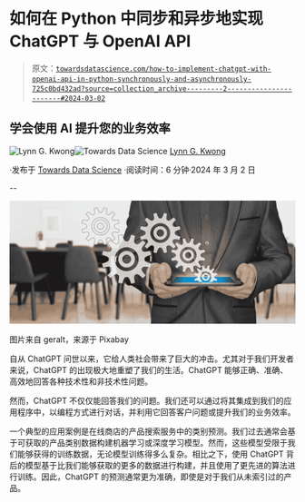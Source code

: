 # 如何在 Python 中同步和异步地实现 ChatGPT 与 OpenAI API

> 原文：[`towardsdatascience.com/how-to-implement-chatgpt-with-openai-api-in-python-synchronously-and-asynchronously-725c0bd432ad?source=collection_archive---------2-----------------------#2024-03-02`](https://towardsdatascience.com/how-to-implement-chatgpt-with-openai-api-in-python-synchronously-and-asynchronously-725c0bd432ad?source=collection_archive---------2-----------------------#2024-03-02)

## 学会使用 AI 提升您的业务效率

[](https://lynn-kwong.medium.com/?source=post_page---byline--725c0bd432ad--------------------------------)![Lynn G. Kwong](https://lynn-kwong.medium.com/?source=post_page---byline--725c0bd432ad--------------------------------)[](https://towardsdatascience.com/?source=post_page---byline--725c0bd432ad--------------------------------)![Towards Data Science](https://towardsdatascience.com/?source=post_page---byline--725c0bd432ad--------------------------------) [Lynn G. Kwong](https://lynn-kwong.medium.com/?source=post_page---byline--725c0bd432ad--------------------------------)

·发布于 [Towards Data Science](https://towardsdatascience.com/?source=post_page---byline--725c0bd432ad--------------------------------) ·阅读时间：6 分钟·2024 年 3 月 2 日

--

![](img/33205d8e717f77aa664c740e5fe06710.png)

图片来自 geralt，来源于 Pixabay

自从 ChatGPT 问世以来，它给人类社会带来了巨大的冲击。尤其对于我们开发者来说，ChatGPT 的出现极大地重塑了我们的生活。ChatGPT 能够正确、准确、高效地回答各种技术性和非技术性问题。

然而，ChatGPT 不仅仅能回答我们的问题。我们还可以通过将其集成到我们的应用程序中，以编程方式进行对话，并利用它回答客户问题或提升我们的业务效率。

一个典型的应用案例是在线商店的产品搜索服务中的类别预测。我们过去通常会基于可获取的产品类别数据构建机器学习或深度学习模型。然而，这些模型受限于我们能够获得的训练数据，无论模型训练得多么复杂。相比之下，使用 ChatGPT 背后的模型基于比我们能够获取的更多的数据进行构建，并且使用了更先进的算法进行训练。因此，ChatGPT 的预测通常更为准确，即使是对于我们从未索引过的产品。
